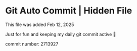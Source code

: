 # Git Auto Commit | Hidden File

This file was added Feb 12, 2025

Just for fun and keeping my daily git commit active 🤪

commit number: 2713927
